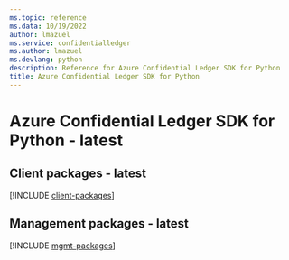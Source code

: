 ```yaml
---
ms.topic: reference
ms.data: 10/19/2022
author: lmazuel
ms.service: confidentialledger
ms.author: lmazuel
ms.devlang: python
description: Reference for Azure Confidential Ledger SDK for Python
title: Azure Confidential Ledger SDK for Python
---
```

# Azure Confidential Ledger SDK for Python - latest

## Client packages - latest
[!INCLUDE [client-packages](confidential-ledger-client-index.md)]
## Management packages - latest
[!INCLUDE [mgmt-packages](confidential-ledger-mgmt-index.md)]